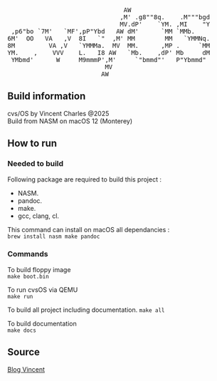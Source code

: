 <pre>                                                       
                               AW                      
                              ,M' .g8""8q.    .M"""bgd 
                              MV.dP'    `YM. ,MI    "Y 
 ,p6"bo `7M'   `MF',pP"Ybd   AW dM'      `MM `MMb.     
6M'  OO   VA   ,V  8I   `"  ,M' MM        MM   `YMMNq. 
8M         VA ,V   `YMMMa.  MV  MM.      ,MP .     `MM 
YM.    ,    VVV    L.   I8 AW   `Mb.    ,dP' Mb     dM 
 YMbmd'      W     M9mmmP',M'     `"bmmd"'   P"Ybmmd"  
                          MV                           
                         AW                            
</pre>

## Build information
cvs/OS by Vincent Charles @2025  
Build from NASM on macOS 12 (Monterey)  

## How to run

### Needed to build
Following package are required to build this project :  
- NASM.  
- pandoc.  
- make.  
- gcc, clang, cl.  

This command can install on macOS all dependancies :  
    `brew install nasm make pandoc`

### Commands
To build floppy image  
    `make boot.bin` 

To run cvsOS via QEMU  
    `make run`

To build all project including documentation. 
    `make all`

To build documentation  
    `make docs`

## Source
[Blog Vincent](https://blog.vincentcharles.ovh)



